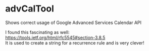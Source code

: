 # advCalTool
Shows correct usage of Google Advanced Services Calendar API  
  
I found this fascinating as well:  
https://tools.ietf.org/html/rfc5545#section-3.8.5  
It is used to create a string for a recurrence rule and is very clever!
